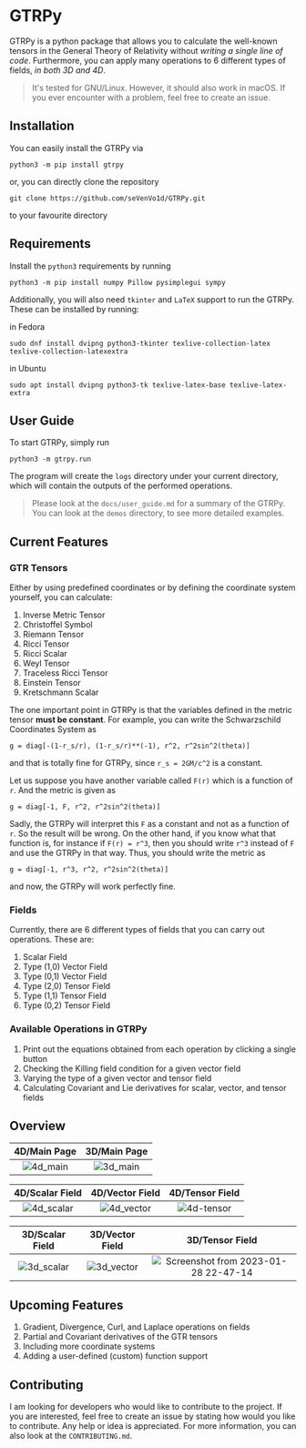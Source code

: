 # GTRPy

GTRPy is a python package that allows you to calculate the well-known tensors in the General Theory of Relativity without *writing a single line of code*. Furthermore, you can apply many operations to 6 different types of fields, *in both 3D and 4D*.

> It's tested for GNU/Linux. However, it should also work in macOS. If you ever encounter with a problem, feel free to create an issue.

## Installation

You can easily install the GTRPy via

    python3 -m pip install gtrpy

or, you can directly clone the repository

    git clone https://github.com/seVenVo1d/GTRPy.git

to your favourite directory

## Requirements

Install the `python3` requirements by running

    python3 -m pip install numpy Pillow pysimplegui sympy

Additionally, you will also need `tkinter` and `LaTeX` support to run the GTRPy. These can be installed by running:

in Fedora

    sudo dnf install dvipng python3-tkinter texlive-collection-latex texlive-collection-latexextra

in Ubuntu

    sudo apt install dvipng python3-tk texlive-latex-base texlive-latex-extra

## User Guide

To start GTRPy, simply run

    python3 -m gtrpy.run

The program will create the `logs` directory under your current directory, which will contain the outputs of the performed operations.

> Please look at the `docs/user_guide.md` for a summary of the GTRPy. You can look at the `demos` directory, to see more detailed examples.

## Current Features

### GTR Tensors

Either by using predefined coordinates or by defining the coordinate system yourself, you can calculate:

1. Inverse Metric Tensor
2. Christoffel Symbol
3. Riemann Tensor
4. Ricci Tensor
5. Ricci Scalar
6. Weyl Tensor
7. Traceless Ricci Tensor
8. Einstein Tensor
9. Kretschmann Scalar

The one important point in GTRPy is that the variables defined in the metric tensor **must be constant**. For example, you can write the Schwarzschild Coordinates System as

    g = diag[-(1-r_s/r), (1-r_s/r)**(-1), r^2, r^2sin^2(theta)]

and that is totally fine for GTRPy, since `r_s = 2GM/c^2` is a constant.

Let us suppose you have another variable called `F(r)` which is a function of `r`. And the metric is given as

    g = diag[-1, F, r^2, r^2sin^2(theta)]

Sadly, the GTRPy will interpret this `F` as a constant and not as a function of `r`. So the result will be wrong. On the other hand, if you know what that function is, for instance if `F(r) = r^3`, then you should write `r^3` instead of `F` and use the GTRPy in that way. Thus, you should write the metric as

    g = diag[-1, r^3, r^2, r^2sin^2(theta)]

and now, the GTRPy will work perfectly fine.

### Fields

Currently, there are 6 different types of fields that you can carry out operations. These are:

1. Scalar Field
2. Type (1,0) Vector Field
3. Type (0,1) Vector Field
4. Type (2,0) Tensor Field
5. Type (1,1) Tensor Field
6. Type (0,2) Tensor Field

### Available Operations in GTRPy

1. Print out the equations obtained from each operation by clicking a single button
2. Checking the Killing field condition for a given vector field
3. Varying the type of a given vector and tensor field
4. Calculating Covariant and Lie derivatives for scalar, vector, and tensor fields

## Overview

4D/Main Page          |  3D/Main Page
:-------------------------:|:-------------------------:
![4d_main](https://user-images.githubusercontent.com/45866787/213305163-b6470289-e167-4ffd-ab18-d592ae19011e.png) | ![3d_main](https://user-images.githubusercontent.com/45866787/213305193-9efe501f-0347-4166-a487-2cbdee3fe24c.png)

4D/Scalar Field        |  4D/Vector Field       | 4D/Tensor Field
:-------------------------:|:-------------------------:|:-------------------------:
![4d_scalar](https://user-images.githubusercontent.com/45866787/212769650-d55d3001-db4e-4c79-ada5-cfcc1d40efb3.png) | ![4d_vector](https://user-images.githubusercontent.com/45866787/212769667-082904c3-6e77-48ab-b787-8dda0aa7e0a8.png) | ![4d-tensor](https://user-images.githubusercontent.com/45866787/215287844-45bb7c97-3369-43b8-a4de-96e712216acb.png)

3D/Scalar Field        |  3D/Vector Field       | 3D/Tensor Field
:-------------------------:|:-------------------------:|:-------------------------:
![3d_scalar](https://user-images.githubusercontent.com/45866787/212769736-171c0a1f-63a2-44f4-96ab-b86bf6eeef8f.png) |![3d_vector](https://user-images.githubusercontent.com/45866787/212769750-de725b69-0a9f-460f-b451-5e03ecd758c5.png) | ![Screenshot from 2023-01-28 22-47-14](https://user-images.githubusercontent.com/45866787/215287851-73694819-fb9e-4d14-88c8-36718a5e1f1d.png)

## Upcoming Features

1. Gradient, Divergence, Curl, and Laplace operations on fields
2. Partial and Covariant derivatives of the GTR tensors
3. Including more coordinate systems
4. Adding a user-defined (custom) function support

## Contributing

I am looking for developers who would like to contribute to the project. If you are interested, feel free to create an issue by stating how would you like to contribute. Any help or idea is appreciated. For more information, you can also look at the `CONTRIBUTING.md`.
